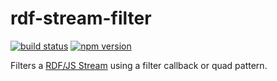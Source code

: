 # rdf-stream-filter

[![build status](https://img.shields.io/github/actions/workflow/status/rdf-ext/rdf-stream-filter/test.yaml?branch=master)](https://github.com/rdf-ext/rdf-stream-filter/actions/workflows/test.yaml)
[![npm version](https://img.shields.io/npm/v/rdf-stream-filter.svg)](https://www.npmjs.com/package/rdf-stream-filter)

Filters a [RDF/JS Stream](https://rdf.js.org/stream-spec/#stream-interface) using a filter callback or quad pattern.
